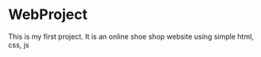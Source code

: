 # WebProject
This is my first project. It is an online shoe shop website using simple html, css, js
